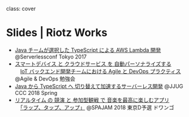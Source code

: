 class: cover
# Slides | Riotz Works

- [Java チームが選択した TypeScript による AWS Lambda 開発](?2017-serverless-conf) @Serverlessconf Tokyo 2017
- [スマートデバイス と クラウドサービス を 自動パーソナライズする](?2018-agile-and-devopts-study)  
  　[IoT バックエンド開発チームにおける Agile と DevOps プラクティス](?2018-agile-and-devopts-study) @Agile & DevOps 勉強会
- [Java から TypeScript へ 切り替えて加速するサーバーレス開発](?2018-jjug-ccc-spring) @JJUG CCC 2018 Spring
- [リアルタイム の 競演 と 参加型観戦 で 音楽を最高に楽しむアプリ](?2018-spajam-qualification)  
  　[「ラップ、タップ、アップ」](?2018-spajam-qualification) @SPAJAM 2018 東京D予選 ドワンゴ
